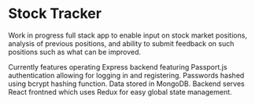 # Stock Tracker

Work in progress full stack app to enable input on stock market positions, analysis of previous positions, and ability to submit feedback on such positions such as what can be improved.

Currently features operating Express backend featuring Passport.js authentication allowing for logging in and registering. Passwords hashed using bcrypt hashing function. Data stored in MongoDB. Backend serves React frontned which uses Redux for easy global state management.
